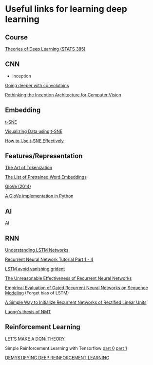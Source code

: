 # Useful links for learning deep learning

## Course
[Theories of Deep Learning (STATS 385)](https://stats385.github.io/)

## CNN
- Inception

[Going deeper with convolutoins](https://www.cs.unc.edu/~wliu/papers/GoogLeNet.pdf)

[Rethinking the Inception Architecture for Computer Vision](https://arxiv.org/abs/1512.00567)


## Embedding

[t-SNE](https://lvdmaaten.github.io/tsne/)

[Visualizing Data using t-SNE](http://www.jmlr.org/papers/volume9/vandermaaten08a/vandermaaten08a.pdf)

[How to Use t-SNE Effectively](https://distill.pub/2016/misread-tsne/)

## Features/Representation
[The Art of Tokenization](https://www.ibm.com/developerworks/community/blogs/nlp/entry/tokenization?lang=en)

[The List of Pretrained Word Embeddings](http://ahogrammer.com/2017/01/20/the-list-of-pretrained-word-embeddings/)

[GloVe (2014)](https://nlp.stanford.edu/projects/glove/)

[A GloVe implementation in Python](http://www.foldl.me/2014/glove-python/)

## AI
[AI](https://legacy.gitbook.com/book/leonardoaraujosantos/artificial-inteligence/details)



## RNN

[Understanding LSTM Networks](http://colah.github.io/posts/2015-08-Understanding-LSTMs/)

[Recurrent Neural Network Tutorial Part 1 - 4](http://www.wildml.com/2015/09/recurrent-neural-networks-tutorial-part-1-introduction-to-rnns/)

[LSTM avoid vanishing grident](https://www.quora.com/How-does-LSTM-help-prevent-the-vanishing-and-exploding-gradient-problem-in-a-recurrent-neural-network)

[The Unreasonable Effectiveness of Recurrent Neural Networks](http://karpathy.github.io/2015/05/21/rnn-effectiveness/)

[Empirical Evaluation of Gated Recurrent Neural Networks on Sequence Modeling](https://arxiv.org/pdf/1412.3555v1.pdf) (Forget bias of LSTM)

[A Simple Way to Initialize Recurrent Networks of Rectified Linear Units](https://arxiv.org/pdf/1504.00941.pdf)

[Luong's thesis of NMT](https://github.com/lmthang/thesis/blob/master/thesis.pdf)

## Reinforcement Learning

[LET’S MAKE A DQN: THEORY](https://jaromiru.com/2016/09/27/lets-make-a-dqn-theory/)

Simple Reinforcement Learning with Tensorflow 
[part 0](https://medium.com/emergent-future/simple-reinforcement-learning-with-tensorflow-part-0-q-learning-with-tables-and-neural-networks-d195264329d0)
[part 1](https://medium.com/@awjuliani/super-simple-reinforcement-learning-tutorial-part-1-fd544fab149)

[DEMYSTIFYING DEEP REINFORCEMENT LEARNING](http://neuro.cs.ut.ee/demystifying-deep-reinforcement-learning/)
